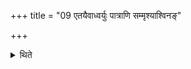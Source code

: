 +++
title = "09 एतयैवाध्वर्युः पात्राणि सम्मृश्याश्विनङ्"

+++

<details><summary>थिते</summary>

9. With the same (verse) having touched (Soma-) vessels, the Adhvaryu takes the āśvina (-scoop).  
</details>
